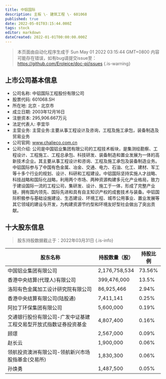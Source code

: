 ```yaml
---
title: 中铝国际
description: 主板 \- 建筑工程 \- 601068
published: true
date: 2022-05-01T03:15:44.000Z
tags: stock
editor: markdown
dateCreated: 2022-01-01T00:00:00.000Z
---
```


> 本页面由自动化程序生成于 Sun May 01 2022 03:15:44 GMT+0800
> 内容可能存在错误，如有bug请提交issue至：https://github.com/Eroleice/doc-pi/issues
{.is-warning}

## 上市公司基本信息
- 公司名称: 中铝国际工程股份有限公司
- 股票代码: 601068.SH
- 所在地: 北京 - 北京市
- 成立日期: 2003年12月16日
- 注册资本: 295,906.667万元
- 法定代表人: 李宜华
- 主营业务: 主营业务:主要从事工程设计及咨询，工程及施工承包，装备制造及贸易业务
- 公司官网: www.chalieco.com.cn
- 公司介绍: 公司是中国铝业集团有限公司的工程技术板块，是集测绘勘察、工程设计、工程施工、工程总承包、科技研发、装备制造和置业发展为一体的高新技术企业。其主要从事工程设计和咨询、工程及施工承包及装备制造业务。中铝国际参与了中国有色金属、冶金、交通、电力、石油、化工、建材、军工等十多个行业的规划、设计、科研和工程建设。中铝国际坚持实施人才战略、科技战略和国际化战略，利用两个市场、两种资源构建多元化产业格局，致力于建设国际一流的工程公司，集研发、设计、施工于一体，形成了完整产业链，拥有国内领先、国际先进和具有自主知识产权的成套技术与装备。中铝国际积极参与基础设施建设、生态建设、环境工程、城市公用事业、置业发展等其它领域的建设与开发，为构建资源节约型和环境友好型社会做出了突出贡献。


## 十大股东信息
> 股东持股数据截止于：2022年03月31日
{.is-info}

| 股东名称 | 持股数量（股） | 持股比例 |
| --- | --- | --- |
| 中国铝业集团有限公司 | 2,176,758,534 | 73.56% |
| 香港中央结算(代理人)有限公司 | 399,476,000 | 13.5% |
| 洛阳有色金属加工设计研究院有限公司 | 86,925,466 | 2.94% |
| 香港中央结算有限公司(陆股通) | 7,411,141 | 0.25% |
| 阿拉丁环保集团有限公司 | 5,600,000 | 0.19% |
| 交通银行股份有限公司-广发中证基建工程交易型开放式指数证券投资基金 | 4,807,400 | 0.16% |
| 顾璟 | 2,567,000 | 0.09% |
| 赵长云 | 1,900,000 | 0.06% |
| 领航投资澳洲有限公司-领航新兴市场股指基金(交易所) | 1,830,300 | 0.06% |
| 孙焕勇 | 1,487,500 | 0.05% |




